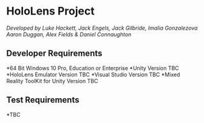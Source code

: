 # HoloLens Project
_Developed by Luke Hackett, Jack Engels, Jack Gilbride, Imalia Gonzalezova Aaron Duggan, Alex Fields & Daniel Connaughton_
## Developer Requirements
*64 Bit Windows 10 Pro, Education or Enterprise
*Unity Version TBC
*HoloLens Emulator Version TBC
*Visual Studio Version TBC
*Mixed Reality ToolKit for Unity Version TBC

## Test Requirements
*TBC
